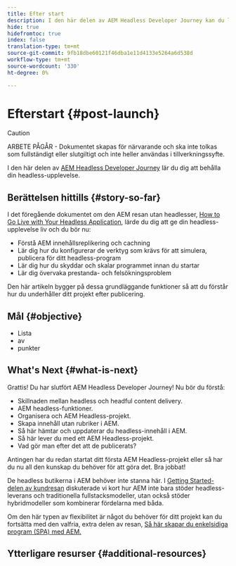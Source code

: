 ```yaml
---
title: Efter start
description: I den här delen av AEM Headless Developer Journey kan du lära dig att behålla din headless-upplevelse.
hide: true
hidefromtoc: true
index: false
translation-type: tm+mt
source-git-commit: 9fb18dbe60121f46dba1e11d4133e5264a6d538d
workflow-type: tm+mt
source-wordcount: '330'
ht-degree: 0%

---
```



# Efterstart {#post-launch}

>[!CAUTION]
>
>ARBETE PÅGÅR - Dokumentet skapas för närvarande och ska inte tolkas som fullständigt eller slutgiltigt och inte heller användas i tillverkningssyfte.

I den här delen av [AEM Headless Developer Journey](overview.md) lär du dig att behålla din headless-upplevelse.

## Berättelsen hittills {#story-so-far}

I det föregående dokumentet om den AEM resan utan headlesser, [How to Go Live with Your Headless Application](go-live.md), lärde du dig att ge din headless-upplevelse liv och du bör nu:

* Förstå AEM innehållsreplikering och cachning
* Lär dig hur du konfigurerar de verktyg som krävs för att simulera, publicera för ditt headless-program
* Lär dig hur du skyddar och skalar programmet innan du startar
* Lär dig övervaka prestanda- och felsökningsproblem

Den här artikeln bygger på dessa grundläggande funktioner så att du förstår hur du underhåller ditt projekt efter publicering.

## Mål {#objective}

* Lista
* av
* punkter

## What&#39;s Next {#what-is-next}

Grattis! Du har slutfört AEM Headless Developer Journey! Nu bör du förstå:

* Skillnaden mellan headless och headful content delivery.
* AEM headless-funktioner.
* Organisera och AEM Headless-projekt.
* Skapa innehåll utan rubriker i AEM.
* Så här hämtar och uppdaterar du headless-innehåll i AEM.
* Så här lever du med ett AEM Headless-projekt.
* Vad gör man efter det att de publicerats?

Antingen har du redan startat ditt första AEM Headless-projekt eller så har du nu all den kunskap du behöver för att göra det. Bra jobbat!

De headless butikerna i AEM behöver inte stanna här. I [Getting Started-delen av kundresan](getting-started.md#integration-levels) diskuterade vi kort hur AEM inte bara stöder headless-leverans och traditionella fullstacksmodeller, utan också stöder hybridmodeller som kombinerar fördelarna med båda.

Om den här typen av flexibilitet är något du behöver för ditt projekt kan du fortsätta med den valfria, extra delen av resan, [Så här skapar du enkelsidiga program (SPA) med AEM.](create-spa.md)

## Ytterligare resurser {#additional-resources}
